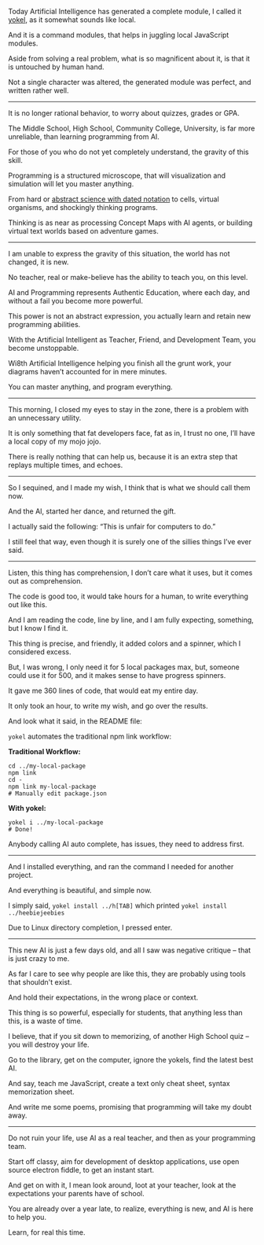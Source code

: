 Today Artificial Intelligence has generated a complete module,
I called it [yokel][1], as it somewhat sounds like local.

And it is a command modules,
that helps in juggling local JavaScript modules.

Aside from solving a real problem,
what is so magnificent about it, is that it is untouched by human hand.

Not a single character was altered,
the generated module was perfect, and written rather well.

---

It is no longer rational behavior,
to worry about quizzes, grades or GPA.

The Middle School, High School, Community College, University,
is far more unreliable, than learning programming from AI.

For those of you who do not yet completely understand,
the gravity of this skill.

Programming is a structured microscope,
that will visualization and simulation will let you master anything.

From hard or [abstract science with dated notation][2]
to cells, virtual organisms, and shockingly thinking programs.

Thinking is as near as processing Concept Maps with AI agents,
or building virtual text worlds based on adventure games.

---

I am unable to express the gravity of this situation,
the world has not changed, it is new.

No teacher, real or make-believe
has the ability to teach you, on this level.

AI and Programming represents Authentic Education,
where each day, and without a fail you become more powerful.

This power is not an abstract expression,
you actually learn and retain new programming abilities.

With the Artificial Intelligent as Teacher, Friend, and Development Team,
you become unstoppable.

Wi8th Artificial Intelligence helping you finish all the grunt work,
your diagrams haven’t accounted for in mere minutes.

You can master anything,
and program everything.

---

This morning, I closed my eyes to stay in the zone,
there is a problem with an unnecessary utility.

It is only something that fat developers face,
fat as in, I trust no one, I’ll have a local copy of my mojo jojo.

There is really nothing that can help us,
because it is an extra step that replays multiple times, and echoes.

---

So I sequined, and I made my wish,
I think that is what we should call them now.

And the AI, started her dance,
and returned the gift.

I actually said the following:
“This is unfair for computers to do.”

I still feel that way,
even though it is surely one of the sillies things I’ve ever said.

---

Listen, this thing has comprehension,
I don’t care what it uses, but it comes out as comprehension.

The code is good too, it would take hours for a human,
to write everything out like this.

And I am reading the code, line by line,
and I am fully expecting, something, but I know I find it.

This thing is precise, and friendly,
it added colors and a spinner, which I considered excess.

But, I was wrong, I only need it for 5 local packages max,
but, someone could use it for 500, and it makes sense to have progress spinners.

It gave me 360 lines of code,
that would eat my entire day.

It only took an hour, to write my wish,
and go over the results.

And look what it said,
in the README file:


`yokel` automates the traditional npm link workflow:

**Traditional Workflow:**
```
cd ../my-local-package
npm link
cd -
npm link my-local-package
# Manually edit package.json
```

**With yokel:**
```
yokel i ../my-local-package
# Done!
```

Anybody calling AI auto complete,
has issues, they need to address first.

---

And I installed everything,
and ran the command I needed for another project.

And everything is beautiful,
and simple now.

I simply said, ```yokel install ../h[TAB]```
which printed ```yokel install ../heebiejeebies```

Due to Linux directory completion,
I pressed enter.

---

This new AI is just a few days old,
and all I saw was negative critique – that is just crazy to me.

As far I care to see why people are like this,
they are probably using tools that shouldn't exist.

And hold their expectations,
in the wrong place or context.

This thing is so powerful, especially for students,
that anything less than this, is a waste of time.

I believe, that if you sit down to memorizing,
of another High School quiz – you will destroy your life.

Go to the library, get on the computer,
ignore the yokels, find the latest best AI.

And say, teach me JavaScript,
create a text only cheat sheet, syntax memorization sheet.

And write me some poems,
promising that programming will take my doubt away.

---

Do not ruin your life,
use AI as a real teacher, and then as your programming team.

Start off classy, aim for development of desktop applications,
use open source electron fiddle, to get an instant start.

And get on with it, I mean look around, loot at your teacher,
look at the expectations your parents have of school.

You are already over a year late, to realize,
everything is new, and AI is here to help you.

Learn,
for real this time.


[1]: https://github.com/catpea/yokel
[2]: https://github.com/Experience-Monks/math-as-code
